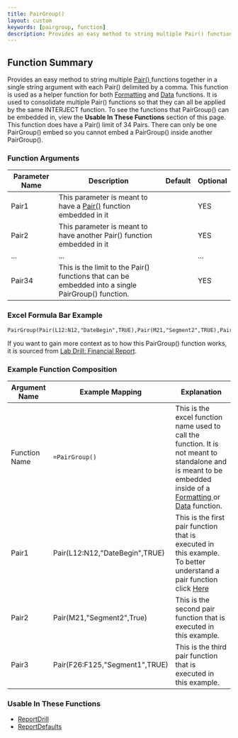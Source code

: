 ```yaml
---
title: PairGroup()
layout: custom
keywords: [pairgroup, function]
description: Provides an easy method to string multiple Pair() functions together in a single string argument with each Pair() delimited by a comma.
---
```

##  Function Summary 

Provides an easy method to string multiple [ Pair() ](Pair.html) functions together in a single string argument with each Pair() delimited by a comma. This function is used as a helper function for both [Formatting](Formatting-Functions-Landing.html) and [Data](Data-Functions-Landing.html) functions. It is used to consolidate multiple Pair() functions so that they can all be applied by the same INTERJECT function. To see the functions that PairGroup() can be embedded in, view the **Usable In These Functions** section of this page. This function does have a Pair() limit of 34 Pairs. There can only be one PairGroup() embed so you cannot embed a PairGroup() inside another PairGroup().

###  Function Arguments   

| Parameter Name | Description                                                                                        | Default | Optional |
|----------------|----------------------------------------------------------------------------------------------------|---------|----------|
| Pair1          | This parameter is meant to have a [Pair()](Pair.html) function embedded in it             |         | YES      |
| Pair2          | This parameter is meant to have another Pair() function embedded in it                             |         | YES      |
| ...            | ...                                                                                                |         | ...      |
| Pair34         | This is the limit to the Pair() functions that can be embedded into a single PairGroup() function. |         | YES      |

### Excel Formula Bar Example

```Excel
PairGroup(Pair(L12:N12,"DateBegin",TRUE),Pair(M21,"Segment2",TRUE),Pair(F26:F125,"Segment1",TRUE))
```

If you want to gain more context as to how this PairGroup() function works, it is sourced from [Lab Drill: Financial Report](/wGetStarted/L-Drill-FinancialReport.html). 

### Example Function Composition

| Argument Name | Example Mapping                | Explanation |
|---------------|--------------------------------|-------------|
| Function Name | `=PairGroup()`                   |This is the excel function name used to call the function. It is not meant to standalone and is meant to be embedded inside of a [ Formatting ](Formatting-Functions-Landing.html) or [Data](Data-Functions-Landing.html) function.             |
| Pair1         | Pair(L12:N12,"DateBegin",TRUE) |This is the first pair function that is executed in this example. To better understand a pair function click [Here](/wIndex/Pair.html)            |
| Pair2         | Pair(M21,"Segment2",True)      |This is the second pair function that is executed in this example.|
| Pair3         | Pair(F26:F125,"Segment1",TRUE) |This is the third pair function that is executed in this example. |

###  Usable In These Functions  

* [ReportDrill](ReportDrill.html)
* [ReportDefaults](ReportDefaults.html)
